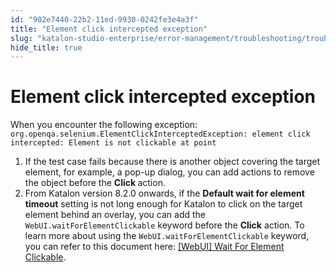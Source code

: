 ```yaml
---
id: "902e7440-22b2-11ed-9930-0242fe3e4a3f"
title: "Element click intercepted exception"
slug: "katalon-studio-enterprise/error-management/troubleshooting/troubleshoot-web-automated-testing/element-click-intercepted-exception"
hide_title: true
---
```


# <a id="troubleshooting-9116" class="anchor_top_offset"/><a id="ariaid-title1" class="anchor_top_offset"/>Element click intercepted exception

<section xmlns="http://www.w3.org/1999/xhtml" className="section condition"><p className="p">When you encounter the following exception: <code className="ph codeph">org.openqa.selenium.ElementClickInterceptedException: element click intercepted: Element is not clickable at point</code></p></section> 
<div xmlns="http://www.w3.org/1999/xhtml" className="bodydiv troubleSolution"><section className="section remedy"><ol className="ol steps"><li className="li step"><span className="ph cmd">If the test case fails because there is another object covering the target element, for example, a pop-up dialog, you can add actions to remove the object before the <strong className="ph b">Click </strong>action.</span></li><li className="li step"><span className="ph cmd">From Katalon version 8.2.0 onwards, if the <strong className="ph b">Default wait for element timeout</strong> setting is not long enough for Katalon to click on the target element behind an overlay, you can add the <code className="ph codeph">WebUI.waitForElementClickable</code> keyword before the <strong className="ph b">Click</strong> action. To learn more about using the <code className="ph codeph">WebUI.waitForElementClickable</code> keyword, you can refer to this document here: <a className="xref" href="/docs/katalon-studio-enterprise/keywords/web-ui-keywords/webui-wait-for-element-clickable">[WebUI] Wait For Element Clickable</a>.</span></li></ol></section></div>
